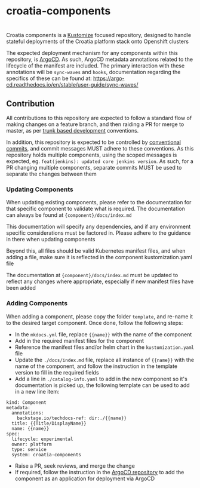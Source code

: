# croatia-components
#
Croatia components is a [Kustomize](https://kustomize.io/) focused repository, designed to handle stateful deployments of the Croatia platform stack onto Openshift clusters

The expected deployment mechanism for any components within this repository, is [ArgoCD](https://argo-cd.readthedocs.io/en/stable/). As such, ArgoCD metadata annotations related to the lifecycle of the manifest are included. The primary interaction with these annotations will be `sync-waves` and `hooks`, documentation regarding the specifics of these can be found at: https://argo-cd.readthedocs.io/en/stable/user-guide/sync-waves/

## Contribution

All contributions to this repository are expected to follow a standard flow of making changes on a feature branch, and then raiding a PR for merge to master, as per [trunk based development](https://trunkbaseddevelopment.com/) conventions.

In addition, this repository is expected to be controlled by [conventional commits](https://www.conventionalcommits.org/en/v1.0.0/), and commit messages MUST adhere to these conventions. As this repository holds multiple components, using the scoped messages is expected, eg. `feat(jenkins): updated core jenkins version`. As such, for a PR changing multiple components, separate commits MUST be used to separate the changes between them

### Updating Components

When updating existing components, please refer to the documentation for that specific component to validate what is required. The documentation can always be found at `{component}/docs/index.md`

This documentation will specify any dependencies, and if any environment specific considerations must be factored in. Please adhere to the guidance in there when updating components

Beyond this, all files should be valid Kubernetes manifest files, and when adding a file, make sure it is reflected in the component kustomization.yaml file

The documentation at `{component}/docs/index.md` must be updated to reflect any changes where appropriate, especially if new manifest files have been added

### Adding Components

When adding a component, please copy the folder `template`, and re-name it to the desired target component. Once done, follow the following steps:
* In the `mkdocs.yml` file, replace `{{name}}` with the name of the component
* Add in the required manifest files for the component
* Reference the manifest files and/or helm chart in the `kustomization.yaml` file
* Update the `./docs/index.md` file, replace all instance of `{{name}}` with the name of the component, and follow the instruction in the template version to fill in the required fields
* Add a line in `./catalog-info.yaml` to add in the new component so it's documentation is picked up, the following template can be used to add in a new line item: 

```apiVersion: backstage.io/v1alpha1
kind: Component
metadata:
  annotations:
    backstage.io/techdocs-ref: dir:./{{name}}
  title: {{Title/DisplayName}}
  name: {{name}}
spec:
  lifecycle: experimental
  owner: platform
  type: service
  system: croatia-components
```

* Raise a PR, seek reviews, and merge the change
* If required, follow the instruction in the [ArgoCD repository](https://bitbucket.projectcroatia.cloud/projects/DIG/repos/croatia-argocd/browse) to add the component as an application for deployment via ArgoCD
